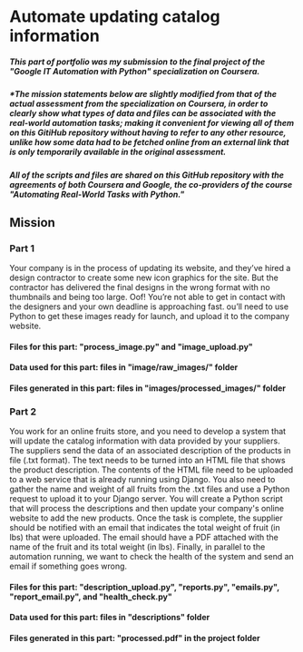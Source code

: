 <h1> Automate updating catalog information </h1>

<h5> This part of portfolio was my submission to the final project of the "Google IT Automation with Python" specialization on Coursera. </h5>
<h5>*The mission statements below are slightly modified from that of the actual assessment from the specialization on Coursera, in order to clearly show what types of data and files can be associated with the real-world automation tasks; making it convenient for viewing all of them on this GitiHub repository without having to refer to any other resource, unlike how some data had to be fetched online from an external link that is only temporarily available in the original assessment. </h5>
<h5> All of the scripts and files are shared on this GitHub repository with the agreements of both Coursera and Google, the co-providers of the course "Automating Real-World Tasks with Python."</h5>

<h2> Mission </h2>
<h3> Part 1 </h3>
Your company is in the process of updating its website, and they’ve hired a design contractor to create some new icon graphics for the site. 
But the contractor has delivered the final designs in the wrong format with no thumbnails and being too large. Oof! 
You’re not able to get in contact with the designers and your own deadline is approaching fast. 
ou’ll need to use Python to get these images ready for launch, and upload it to the company website.
<h4> Files for this part: "process_image.py" and "image_upload.py"</h4>
<h4> Data used for this part: files in "image/raw_images/" folder </h4>
<h4> Files generated in this part: files in "images/processed_images/" folder </h4>

<h3> Part 2 </h3>
You work for an online fruits store, and you need to develop a system that will update the catalog information with data provided by your suppliers. 
The suppliers send the data of an associated description of the products in file (.txt format). 
The text needs to be turned into an HTML file that shows the product description. 
The contents of the HTML file need to be uploaded to a web service that is already running using Django. 
You also need to gather the name and weight of all fruits from the .txt files and use a Python request to upload it to your Django server.
You will create a Python script that will process the descriptions and then update your company's online website to add the new products.
Once the task is complete, the supplier should be notified with an email that indicates the total weight of fruit (in lbs) that were uploaded. 
The email should have a PDF attached with the name of the fruit and its total weight (in lbs).
Finally, in parallel to the automation running, we want to check the health of the system and send an email if something goes wrong.
<h4> Files for this part: "description_upload.py", "reports.py", "emails.py", "report_email.py", and "health_check.py"</h4>
<h4> Data used for this part: files in "descriptions" folder </h4>
<h4> Files generated in this part: "processed.pdf" in the project folder</h4>

